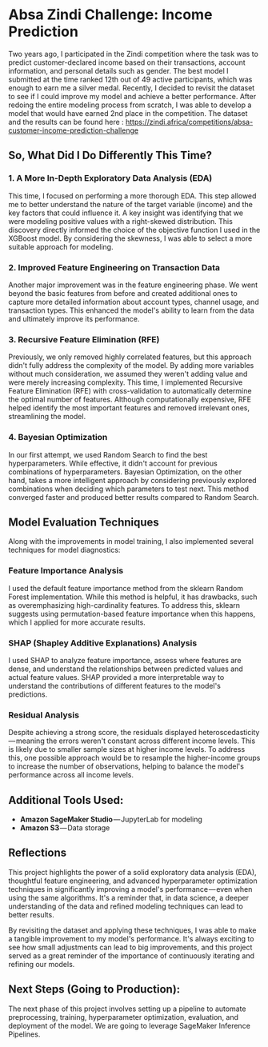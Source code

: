 # Absa Zindi Challenge: Income Prediction

Two years ago, I participated in the Zindi competition where the task was to predict customer-declared income based on their transactions, account information, and personal details such as gender. The best model I submitted at the time ranked 12th out of 49 active participants, which was enough to earn me a silver medal. Recently, I decided to revisit the dataset to see if I could improve my model and achieve a better performance. After redoing the entire modeling process from scratch, I was able to develop a model that would have earned 2nd place in the competition. 
The dataset and the results can be found here : https://zindi.africa/competitions/absa-customer-income-prediction-challenge

## So, What Did I Do Differently This Time?

### 1. A More In-Depth Exploratory Data Analysis (EDA)
This time, I focused on performing a more thorough EDA. This step allowed me to better understand the nature of the target variable (income) and the key factors that could influence it. A key insight was identifying that we were modeling positive values with a right-skewed distribution. This discovery directly informed the choice of the objective function I used in the XGBoost model. By considering the skewness, I was able to select a more suitable approach for modeling.

### 2. Improved Feature Engineering on Transaction Data
Another major improvement was in the feature engineering phase. We went beyond the basic features from before and created additional ones to capture more detailed information about account types, channel usage, and transaction types. This enhanced the model's ability to learn from the data and ultimately improve its performance.

### 3. Recursive Feature Elimination (RFE)
Previously, we only removed highly correlated features, but this approach didn't fully address the complexity of the model. By adding more variables without much consideration, we assumed they weren't adding value and were merely increasing complexity. This time, I implemented Recursive Feature Elimination (RFE) with cross-validation to automatically determine the optimal number of features. Although computationally expensive, RFE helped identify the most important features and removed irrelevant ones, streamlining the model.

### 4. Bayesian Optimization
In our first attempt, we used Random Search to find the best hyperparameters. While effective, it didn't account for previous combinations of hyperparameters. Bayesian Optimization, on the other hand, takes a more intelligent approach by considering previously explored combinations when deciding which parameters to test next. This method converged faster and produced better results compared to Random Search.

## Model Evaluation Techniques

Along with the improvements in model training, I also implemented several techniques for model diagnostics:

### Feature Importance Analysis
I used the default feature importance method from the sklearn Random Forest implementation. While this method is helpful, it has drawbacks, such as overemphasizing high-cardinality features. To address this, sklearn suggests using permutation-based feature importance when this happens, which I applied for more accurate results.

### SHAP (Shapley Additive Explanations) Analysis
I used SHAP to analyze feature importance, assess where features are dense, and understand the relationships between predicted values and actual feature values. SHAP provided a more interpretable way to understand the contributions of different features to the model's predictions.

### Residual Analysis
Despite achieving a strong score, the residuals displayed heteroscedasticity — meaning the errors weren't constant across different income levels. This is likely due to smaller sample sizes at higher income levels. To address this, one possible approach would be to resample the higher-income groups to increase the number of observations, helping to balance the model's performance across all income levels.

## Additional Tools Used:
- **Amazon SageMaker Studio** — JupyterLab for modeling
- **Amazon S3** — Data storage

## Reflections
This project highlights the power of a solid exploratory data analysis (EDA), thoughtful feature engineering, and advanced hyperparameter optimization techniques in significantly improving a model's performance — even when using the same algorithms. It's a reminder that, in data science, a deeper understanding of the data and refined modeling techniques can lead to better results.

By revisiting the dataset and applying these techniques, I was able to make a tangible improvement to my model's performance. It's always exciting to see how small adjustments can lead to big improvements, and this project served as a great reminder of the importance of continuously iterating and refining our models.

## Next Steps (Going to Production):
The next phase of this project involves setting up a pipeline to automate preprocessing, training, hyperparameter optimization, evaluation, and deployment of the model. We are going to leverage SageMaker Inference Pipelines.

